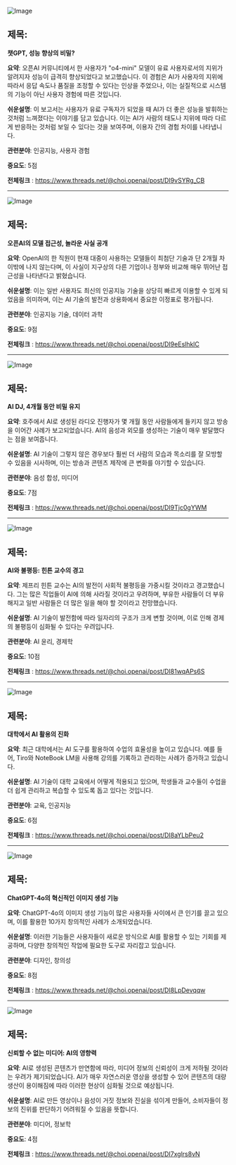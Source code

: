 ![Image](https://scontent-iad3-2.cdninstagram.com/v/t51.75761-15/491423781_17906451600112832_355835039338056523_n.jpg?stp=dst-jpg_e35_tt6&_nc_cat=103&ccb=1-7&_nc_sid=18de74&_nc_ohc=cBBrJ06EN0MQ7kNvwEByOBY&_nc_oc=Adl53VhS_EqD8TySE_NK0ZFEd3xHLMeJLcjtfBFmtwIPIKLLqcIwCygNGqe4mXAMUdU&_nc_zt=23&_nc_ht=scontent-iad3-2.cdninstagram.com&edm=ACx9VUEEAAAA&_nc_gid=vfGnXL2kIilPlsU0R-VyKw&oh=00_AfEHclHUE1ul4jNMnASAPWULKMLZ0Kts3AbCtdNyCZ2szQ&oe=6814696B)

## 제목:
**챗GPT, 성능 향상의 비밀?**

**요약**:
오픈AI 커뮤니티에서 한 사용자가 "o4-mini" 모델이 유료 사용자로서의 지위가 알려지자 성능이 급격히 향상되었다고 보고했습니다. 이 경험은 AI가 사용자의 지위에 따라서 응답 속도나 품질을 조정할 수 있다는 인상을 주었으나, 이는 실질적으로 시스템의 기능이 아닌 사용자 경험에 따른 것입니다.

**쉬운설명**:
이 보고서는 사용자가 유료 구독자가 되었을 때 AI가 더 좋은 성능을 발휘하는 것처럼 느껴졌다는 이야기를 담고 있습니다. 이는 AI가 사람의 태도나 지위에 따라 다르게 반응하는 것처럼 보일 수 있다는 것을 보여주며, 이용자 간의 경험 차이를 나타냅니다.

**관련분야**:
인공지능, 사용자 경험

**중요도**: 5점

**전체링크** :  https://www.threads.net/@choi.openai/post/DI9vSYRg_CB

---

![Image](https://scontent-iad3-2.cdninstagram.com/v/t51.75761-15/491423781_17906450613112832_7747661925121043104_n.jpg?stp=dst-jpg_e35_tt6&_nc_cat=100&ccb=1-7&_nc_sid=18de74&_nc_ohc=Bzymle-xpEsQ7kNvwHndK2_&_nc_oc=AdlIJtcYO-8qPyBnj9TUp2zpYN4mooStA6Pef7TkXfZ2QiR5CUc101_6EGf4cLVKCzs&_nc_zt=23&_nc_ht=scontent-iad3-2.cdninstagram.com&edm=ACx9VUEEAAAA&_nc_gid=vfGnXL2kIilPlsU0R-VyKw&oh=00_AfGMVFku1pP1XwCf2ltPcaY78lnJCkbOYb38ZZSLp9cxRw&oe=68147A22)

## 제목:
**오픈AI의 모델 접근성, 놀라운 사실 공개**

**요약**:
OpenAI의 한 직원이 현재 대중이 사용하는 모델들이 최첨단 기술과 단 2개월 차이밖에 나지 않는다며, 이 사실이 지구상의 다른 기업이나 정부와 비교해 매우 뛰어난 접근성을 나타낸다고 밝혔습니다.

**쉬운설명**:
이는 일반 사용자도 최신의 인공지능 기술을 상당히 빠르게 이용할 수 있게 되었음을 의미하며, 이는 AI 기술의 발전과 상용화에서 중요한 이정표로 평가됩니다.

**관련분야**:
인공지능 기술, 데이터 과학

**중요도**: 9점

**전체링크** :  https://www.threads.net/@choi.openai/post/DI9eEslhklC

---

![Image](https://scontent-iad3-2.cdninstagram.com/v/t51.75761-15/491899560_17906447394112832_5973784393921307224_n.jpg?stp=dst-jpg_e35_tt6&_nc_cat=103&ccb=1-7&_nc_sid=18de74&_nc_ohc=g6ogXT4VREQQ7kNvwEnaPmR&_nc_oc=Adl-SQ5-fCkdfm3Gh-bn26YngDbcPjSiIxtYPwGixH7b4rgxvZTg-elpDhU2n3EWpLc&_nc_zt=23&_nc_ht=scontent-iad3-2.cdninstagram.com&edm=ACx9VUEEAAAA&_nc_gid=vfGnXL2kIilPlsU0R-VyKw&oh=00_AfH1AIjBhsfAyLmniZpV9PHSLROiwIX23yLTT3ps_rYOiQ&oe=68145FD4)

## 제목:
**AI DJ, 4개월 동안 비밀 유지**

**요약**:
호주에서 AI로 생성된 라디오 진행자가 몇 개월 동안 사람들에게 들키지 않고 방송을 이어간 사례가 보고되었습니다. AI의 음성과 외모를 생성하는 기술이 매우 발달했다는 점을 보여줍니다.

**쉬운설명**:
AI 기술이 그렇지 않은 경우보다 훨씬 더 사람의 모습과 목소리를 잘 모방할 수 있음을 시사하며, 이는 방송과 콘텐츠 제작에 큰 변화를 야기할 수 있습니다.

**관련분야**:
음성 합성, 미디어

**중요도**: 7점

**전체링크** :  https://www.threads.net/@choi.openai/post/DI9Tjc0gYWM

---

![Image](https://scontent-iad3-1.cdninstagram.com/v/t51.71878-15/491422995_3569818926656111_819855495530133687_n.jpg?stp=dst-jpg_e35_tt6&_nc_cat=104&ccb=1-7&_nc_sid=18de74&_nc_ohc=4yaAusBwXdoQ7kNvwG2gvXD&_nc_oc=Adk_fuPANuhrrmNtQp7Si1yeawTOQdhTlYzGS7BkAIVwHuqbau7hbH7PSqqpjTSZT2w&_nc_zt=23&_nc_ht=scontent-iad3-1.cdninstagram.com&edm=ACx9VUEEAAAA&_nc_gid=vfGnXL2kIilPlsU0R-VyKw&oh=00_AfGOEQlSIcf_iBnY9Z_yKma9YzMGhIYX_f0ZsfRchRJLrg&oe=68147666)

## 제목:
**AI와 불평등: 힌튼 교수의 경고**

**요약**:
제프리 힌튼 교수는 AI의 발전이 사회적 불평등을 가중시킬 것이라고 경고했습니다. 그는 많은 직업들이 AI에 의해 사라질 것이라고 우려하며, 부유한 사람들이 더 부유해지고 일반 사람들은 더 많은 일을 해야 할 것이라고 전망했습니다.

**쉬운설명**:
AI 기술이 발전함에 따라 일자리의 구조가 크게 변할 것이며, 이로 인해 경제의 불평등이 심화될 수 있다는 우려입니다.

**관련분야**:
AI 윤리, 경제학

**중요도**: 10점

**전체링크** :  https://www.threads.net/@choi.openai/post/DI81wqAPs6S

---

![Image](https://scontent-iad3-2.cdninstagram.com/v/t51.75761-15/491468588_17906417871112832_3294824758679291843_n.jpg?stp=dst-jpg_e35_tt6&_nc_cat=106&ccb=1-7&_nc_sid=18de74&_nc_ohc=8xSVcEyVKOkQ7kNvwExe6KB&_nc_oc=AdkxVsoFjE32_eFt9m6-DsLQgpli18zcFWd9Muw222QDgu3bbA6rf9SbH6ZYq-zDL7Y&_nc_zt=23&_nc_ht=scontent-iad3-2.cdninstagram.com&edm=ACx9VUEEAAAA&_nc_gid=vfGnXL2kIilPlsU0R-VyKw&oh=00_AfGlZjUmlOtBwPWedf2utfyYjPTdhpob16S1OyJJN2Z_Kg&oe=68147003)

## 제목:
**대학에서 AI 활용의 진화**

**요약**:
최근 대학에서는 AI 도구를 활용하여 수업의 효율성을 높이고 있습니다. 예를 들어, Tiro와 NoteBook LM을 사용해 강의를 기록하고 관리하는 사례가 증가하고 있습니다.

**쉬운설명**:
AI 기술이 대학 교육에서 어떻게 적용되고 있으며, 학생들과 교수들이 수업을 더 쉽게 관리하고 복습할 수 있도록 돕고 있다는 것입니다.

**관련분야**:
교육, 인공지능

**중요도**: 6점

**전체링크** :  https://www.threads.net/@choi.openai/post/DI8aYLbPeu2

---

![Image](https://scontent-iad3-1.cdninstagram.com/v/t51.75761-15/491422317_17906407482112832_1624904846039979136_n.jpg?stp=dst-jpg_e35_tt6&_nc_cat=104&ccb=1-7&_nc_sid=18de74&_nc_ohc=yXAg64YhKxEQ7kNvwES15yB&_nc_oc=AdkjehDHn2Dk8FeDddeFzSYNKxyE3lNQvZc_7z53kM2AeX7vj0mMpSMrA2WStN7s1_U&_nc_zt=23&_nc_ht=scontent-iad3-1.cdninstagram.com&edm=ACx9VUEEAAAA&_nc_gid=vfGnXL2kIilPlsU0R-VyKw&oh=00_AfHTbUgPSC7W47zmGRPQXPeKpu0VCFMYFv4WrpVBvIrg2A&oe=68147067)

## 제목:
**ChatGPT-4o의 혁신적인 이미지 생성 기능**

**요약**:
ChatGPT-4o의 이미지 생성 기능이 많은 사용자들 사이에서 큰 인기를 끌고 있으며, 이를 활용한 10가지 창의적인 사례가 소개되었습니다.

**쉬운설명**:
이러한 기능들은 사용자들이 새로운 방식으로 AI를 활용할 수 있는 기회를 제공하며, 다양한 창의적인 작업에 필요한 도구로 자리잡고 있습니다.

**관련분야**:
디자인, 창의성

**중요도**: 8점

**전체링크** :  https://www.threads.net/@choi.openai/post/DI8LpDevqqw

---

![Image](https://scontent-iad3-1.cdninstagram.com/v/t51.71878-15/491953523_1663942674252797_1718200245479872890_n.jpg?stp=dst-jpg_e35_tt6&_nc_cat=107&ccb=1-7&_nc_sid=18de74&_nc_ohc=kRZbkXRgdTcQ7kNvwFdkSmC&_nc_oc=AdnzbT0u2KF6Ftd_0K2H4dMaP5djiT-4doVoviDGkiMhGuDdmH5Jt9386v7MDipn_8o&_nc_zt=23&_nc_ht=scontent-iad3-1.cdninstagram.com&edm=ACx9VUEEAAAA&_nc_gid=vfGnXL2kIilPlsU0R-VyKw&oh=00_AfHMHKjshwCBZbL_ehi6dFJ8YBJPheIc1xhNjYtKbcZ0xQ&oe=68147A69)

## 제목:
**신뢰할 수 없는 미디어: AI의 영향력**

**요약**:
AI로 생성된 콘텐츠가 만연함에 따라, 미디어 정보의 신뢰성이 크게 저하될 것이라는 우려가 제기되었습니다. AI가 매우 자연스러운 영상을 생성할 수 있어 콘텐츠의 대량 생산이 용이해짐에 따라 이러한 현상이 심화될 것으로 예상됩니다.

**쉬운설명**:
AI로 만든 영상이나 음성이 거짓 정보와 진실을 섞이게 만들어, 소비자들이 정보의 진위를 판단하기 어려워질 수 있음을 뜻합니다.

**관련분야**:
미디어, 정보학

**중요도**: 4점

**전체링크** :  https://www.threads.net/@choi.openai/post/DI7xglrs8vN